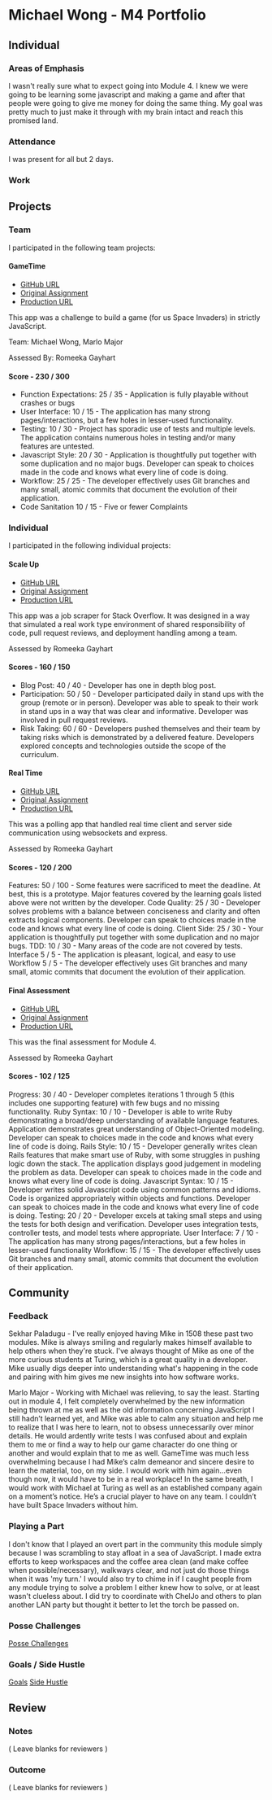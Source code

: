 # Michael Wong - M4 Portfolio

## Individual

### Areas of Emphasis

I wasn't really sure what to expect going into Module 4. I knew we were going to be learning some javascript and 
making a game and after that people were going to give me money for doing the same thing. My goal was pretty much to
just make it through with my brain intact and reach this promised land.

### Attendance

I was present for all but 2 days.

### Work

## Projects

### Team

I participated in the following team projects:

#### GameTime

* [GitHub URL](https://github.com/marlomajor/gametime_js/)
* [Original Assignment](https://github.com/turingschool/lesson_plans/blob/master/ruby_04-apis_and_scalability/gametime_project.markdown)
* [Production URL](http://marlomajor.github.io/gametime_js)

This app was a challenge to build a game (for us Space Invaders) in strictly JavaScript.

Team: Michael Wong, Marlo Major

Assessed By: Romeeka Gayhart

#### Score - 230 / 300

* Function Expectations: 25 / 35 - Application is fully playable without crashes or bugs
* User Interface:        10 / 15 - The application has many strong pages/interactions, but a few holes in lesser-used functionality.
* Testing:               10 / 30 - Project has sporadic use of tests and multiple levels. The application contains numerous holes in testing and/or many features are untested.
* Javascript Style:      20 / 30 - Application is thoughtfully put together with some duplication and no major bugs. Developer can speak to choices made in the code and knows what every line of code is doing.
* Workflow:              25 / 25 - The developer effectively uses Git branches and many small, atomic commits that document the evolution of their application.
* Code Sanitation        10 / 15 - Five or fewer Complaints

### Individual

I participated in the following individual projects:

#### Scale Up

* [GitHub URL](https://github.com/Kealii/lookingfor)
* [Original Assignment](https://github.com/LookingForMe/lookingfor)
* [Production URL](http://lookingforme.herokuapp.com)

This app was a job scraper for Stack Overflow. It was designed in a way that simulated a real work type environment 
of shared responsibility of code, pull request reviews, and deployment handling among a team.

Assessed by Romeeka Gayhart

#### Scores - 160 / 150

* Blog Post:     40 / 40 - Developer has one in depth blog post.
* Participation: 50 / 50 - Developer participated daily in stand ups with the group (remote or in person). Developer was able to speak to their work in stand ups in a way that was clear and informative. Developer was involved in pull request reviews.
* Risk Taking:   60 / 60 - Developers pushed themselves and their team by taking risks which is demonstrated by a delivered feature. Developers explored concepts and technologies outside the scope of the curriculum.

#### Real Time

* [GitHub URL](https://github.com/Kealii/real_time)
* [Original Assignment](https://github.com/turingschool/curriculum/blob/master/source/projects/real_time.markdown)
* [Production URL](http://real-wong-time.herokuapp.com)

This was a polling app that handled real time client and server side communication using websockets and express.

Assessed by Romeeka Gayhart

#### Scores - 120 / 200

Features:     50 / 100 - Some features were sacrificed to meet the deadline. At best, this is a prototype. Major features covered by the learning goals listed above were not written by the developer.
Code Quality: 25 / 30  - Developer solves problems with a balance between conciseness and clarity and often extracts logical components. Developer can speak to choices made in the code and knows what every line of code is doing.
Client Side:  25 / 30  - Your application is thoughtfully put together with some duplication and no major bugs.
TDD:          10 / 30  - Many areas of the code are not covered by tests.
Interface      5 / 5   - The application is pleasant, logical, and easy to use
Workflow       5 / 5   - The developer effectively uses Git branches and many small, atomic commits that document the evolution of their application.

#### Final Assessment

* [GitHub URL](https://github.com/Kealii/spinboard)
* [Original Assignment](https://gist.github.com/rrgayhart/055143d9b3a4a3b385f9#file-final-assessment-1508-md)
* [Production URL](http://wong-final-1508.herokuapp.com)

This was the final assessment for Module 4.

Assessed by Romeeka Gayhart

#### Scores - 102 / 125

Progress:          30 / 40 - Developer completes iterations 1 through 5 (this includes one supporting feature) with few bugs and no missing functionality.
Ruby Syntax:       10 / 10 - Developer is able to write Ruby demonstrating a broad/deep understanding of available language features. Application demonstrates great understanding of Object-Oriented modeling. Developer can speak to choices made in the code and knows what every line of code is doing.
Rails Style:       10 / 15 - Developer generally writes clean Rails features that make smart use of Ruby, with some struggles in pushing logic down the stack. The application displays good judgement in modeling the problem as data. Developer can speak to choices made in the code and knows what every line of code is doing.
Javascript Syntax: 10 / 15 - Developer writes solid Javascript code using common patterns and idioms. Code is organized appropriately within objects and functions. Developer can speak to choices made in the code and knows what every line of code is doing.
Testing:           20 / 20 - Developer excels at taking small steps and using the tests for both design and verification. Developer uses integration tests, controller tests, and model tests where appropriate.
User Interface:     7 / 10 - The application has many strong pages/interactions, but a few holes in lesser-used functionality
Workflow:          15 / 15 - The developer effectively uses Git branches and many small, atomic commits that document the evolution of their application.

## Community

### Feedback

Sekhar Paladugu - I've really enjoyed having Mike in 1508 these past two modules. Mike is always smiling and 
regularly makes himself available to help others when they're stuck. I've always thought of Mike as one of the more
curious students at Turing, which is a great quality in a developer. Mike usually digs deeper into understanding 
what's happening in the code and pairing with him gives me new insights into how software works.

Marlo Major - Working with Michael was relieving, to say the least. Starting out in module 4, I felt completely 
overwhelmed by the new information being thrown at me as well as the old information concerning JavaScript I 
still hadn’t learned yet, and Mike was able to calm any situation and help me to realize that I was here to learn, 
not to obsess unnecessarily over minor details. He would ardently write tests I was confused about and explain them 
to me  or find a way to  help our game character do one thing or another and would explain that to me as well. 
GameTime was much less overwhelming because I had Mike’s calm demeanor and sincere desire to learn the material, 
too, on my side. I would work with him again…even though now, it would have to be in a real workplace! In the same 
breath, I would work with Michael at Turing as well as an established company again on a moment’s notice. He’s a 
crucial player to have on any team. I couldn’t have built Space Invaders without him.


### Playing a Part

I don't know that I played an overt part in the community this module simply because I was scrambling to stay afloat
in a sea of JavaScript. I made extra efforts to keep workspaces and the coffee area clean (and make coffee when 
possible/necessary), walkways clear, and not just do those things when it was 'my turn.' I would also try to chime 
in if I caught people from any module trying to solve a problem I either knew how to solve, or at least wasn't clueless
about. I did try to coordinate with ChelJo and others to plan another LAN party but thought it better to let the 
torch be passed on.

### Posse Challenges

[Posse Challenges](https://github.com/julsfelic/weirich_posse_challenges)

### Goals / Side Hustle

[Goals](https://gist.github.com/Kealii/d3814adc53853c9671c1)
[Side Hustle](https://gist.github.com/Kealii/759fa6464a617058ba60)

## Review

### Notes

( Leave blanks for reviewers )

### Outcome

( Leave blanks for reviewers )
